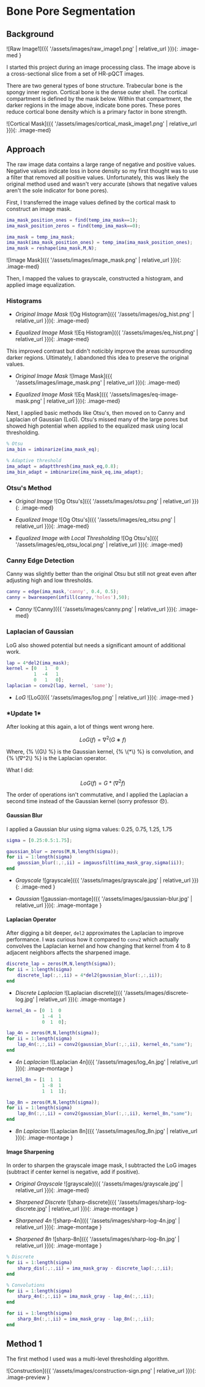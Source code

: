# Bone Pore Segmentation

## Background

![Raw Image1]({{ '/assets/images/raw_image1.png' | relative_url }}){: .image-med }

I started this project during an image processing class. The image above is a cross-sectional slice from a set of HR-pQCT images.

There are two general types of bone structure. Trabecular bone is the spongy inner region. Cortical bone is the dense outer shell. The cortical compartment is defined by the mask below. Within that compartment, the darker regions in the image above, indicate bone pores. These pores reduce cortical bone density which is a primary factor in bone strength.

![Cortical Mask]({{ '/assets/images/cortical_mask_image1.png' | relative_url }}){: .image-med}

## Approach

The raw image data contains a large range of negative and positive values. Negative values indicate loss in bone density so my first thought was to use a filter that removed all positive values. Unfortunately, this was likely the original method used and wasn't very accurate (shows that negative values aren't the sole indicator for bone pores).

First, I transferred the image values defined by the cortical mask to construct an image mask.

~~~matlab
ima_mask_position_ones = find(temp_ima_mask==1);
ima_mask_position_zeros = find(temp_ima_mask==0);

ima_mask = temp_ima_mask;
ima_mask(ima_mask_position_ones) = temp_ima(ima_mask_position_ones);
ima_mask = reshape(ima_mask,M,N);
~~~

![Image Mask]({{ '/assets/images/image_mask.png' | relative_url }}){: .image-med}

Then, I mapped the values to grayscale, constructed a histogram, and applied image equalization.

### Histograms

* *Original Image Mask*
![Og Histogram]({{ '/assets/images/og_hist.png' | relative_url }}){: .image-med}

* *Equalized Image Mask*
![Eq Histogram]({{ '/assets/images/eq_hist.png' | relative_url }}){: .image-med}

This improved contrast but didn't noticibly improve the areas surrounding darker regions. Ultimately, I abandoned this idea to preserve the original values.

* *Original Image Mask*
![Image Mask]({{ '/assets/images/image_mask.png' | relative_url }}){: .image-med}

* *Equalized Image Mask*
![Eq Mask]({{ '/assets/images/eq-image-mask.png' | relative_url }}){: .image-med}

Next, I applied basic methods like Otsu's, then moved on to Canny and Laplacian of Gaussian (LoG). Otsu's missed many of the large pores but showed high potential when applied to the equalized mask using local thresholding.

~~~matlab
% Otsu
ima_bin = imbinarize(ima_mask_eq);

% Adaptive threshold
ima_adapt = adaptthresh(ima_mask_eq,0.8);
ima_bin_adapt = imbinarize(ima_mask_eq,ima_adapt);
~~~

### Otsu's Method

* *Original Image*
![Og Otsu's]({{ '/assets/images/otsu.png' | relative_url }}){: .image-med}

* *Equalized Image*
![Og Otsu's]({{ '/assets/images/eq_otsu.png' | relative_url }}){: .image-med}

* *Equalized Image with Local Thresholding*
![Og Otsu's]({{ '/assets/images/eq_otsu_local.png' | relative_url }}){: .image-med}

### Canny Edge Detection

Canny was slightly better than the original Otsu but still not great even after adjusting high and low thresholds.

~~~matlab
canny = edge(ima_mask,'canny', 0.4, 0.5);
canny = bwareaopen(imfill(canny,'holes'),50);
~~~

* *Canny*
![Canny]({{ '/assets/images/canny.png' | relative_url }}){: .image-med}

### Laplacian of Gaussian

LoG also showed potential but needs a significant amount of additional work.

~~~matlab
lap = 4*del2(ima_mask);
kernel = [0   1   0
          1  -4   1
          0   1   0];
laplacian = conv2(lap, kernel, 'same');
~~~

* *LoG*
![LoG]({{ '/assets/images/log.png' | relative_url }}){: .image-med }

### \*Update 1\*

After looking at this again, a lot of things went wrong here.

$$LoG(f) = ∇^2(G∗f)$$

Where, {% \\(G\\) %} is the Gaussian kernel, {% \\(*\\) %} is convolution, and {% \\(∇^2\\) %} is the Laplacian operator.

What I did:

$$LoG(f) = G*(∇^2f)$$

The order of operations isn't commutative, and I applied the Laplacian a second time instead of the Gaussian kernel (sorry professor 😞).

#### Gaussian Blur

I applied a Gaussian blur using sigma values: 0.25, 0.75, 1.25, 1.75

~~~matlab
sigma = [0.25:0.5:1.75];

gaussian_blur = zeros(M,N,length(sigma));
for ii = 1:length(sigma)
    gaussian_blur(:,:,ii) = imgaussfilt(ima_mask_gray,sigma(ii));
end
~~~

* *Grayscale*
![grayscale]({{ '/assets/images/grayscale.jpg' | relative_url }}){: .image-med }

* *Gaussian*
![gaussian-montage]({{ '/assets/images/gaussian-blur.jpg' | relative_url }}){: .image-montage }

#### Laplacian Operator

After digging a bit deeper, `del2` approximates the Laplacian to improve performance. I was curious how it compared to `conv2` which actually convolves the Laplacian kernel and how changing that kernel from 4 to 8 adjacent neighbors affects the sharpened image.

~~~matlab
discrete_lap = zeros(M,N,length(sigma));
for ii = 1:length(sigma)
    discrete_lap(:,:,ii) = 4*del2(gaussian_blur(:,:,ii));
end
~~~

* *Discrete Laplacian*
![Laplacian discrete]({{ '/assets/images/discrete-log.jpg' | relative_url }}){: .image-montage }

~~~matlab
kernel_4n = [0  1  0
             1 -4  1
             0  1  0];

lap_4n = zeros(M,N,length(sigma)); 
for ii = 1:length(sigma)
    lap_4n(:,:,ii) = conv2(gaussian_blur(:,:,ii), kernel_4n,"same");
end             
~~~

* *4n Laplacian*
![Laplacian 4n]({{ '/assets/images/log_4n.jpg' | relative_url }}){: .image-montage }

~~~matlab
kernel_8n = [1  1  1
             1 -8  1
             1  1  1];

lap_8n = zeros(M,N,length(sigma)); 
for ii = 1:length(sigma)
    lap_8n(:,:,ii) = conv2(gaussian_blur(:,:,ii), kernel_8n,"same");
end
~~~

* *8n Laplacian*
![Laplacian 8n]({{ '/assets/images/log_8n.jpg' | relative_url }}){: .image-montage }

#### Image Sharpening

In order to sharpen the grayscale image mask, I subtracted the LoG images (subtract if center kernel is negative, add if positive).

* *Original Grayscale*
![grayscale]({{ '/assets/images/grayscale.jpg' | relative_url }}){: .image-med}

* *Sharpened Discrete*
![sharp-discrete]({{ '/assets/images/sharp-log-discrete.jpg' | relative_url }}){: .image-montage }

* *Sharpened 4n*
![sharp-4n]({{ '/assets/images/sharp-log-4n.jpg' | relative_url }}){: .image-montage }

* *Sharpened 8n*
![sharp-8n]({{ '/assets/images/sharp-log-8n.jpg' | relative_url }}){: .image-montage }

~~~matlab
% Discrete
for ii = 1:length(sigma)
    sharp_dis(:,:,ii) = ima_mask_gray - discrete_lap(:,:,ii);
end

% Convolutions
for ii = 1:length(sigma)
    sharp_4n(:,:,ii) = ima_mask_gray - lap_4n(:,:,ii);
end

for ii = 1:length(sigma)
    sharp_8n(:,:,ii) = ima_mask_gray - lap_8n(:,:,ii);
end
~~~

## Method 1

The first method I used was a multi-level thresholding algorithm.

![Construction]({{ '/assets/images/construction-sign.png' | relative_url }}){: .image-preview }
